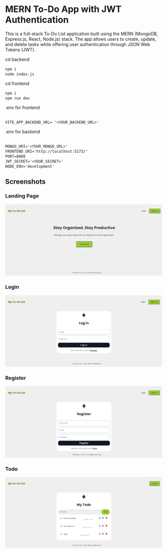 # MERN To-Do App with JWT Authentication

This is a full-stack To-Do List application built using the MERN (MongoDB, Express.js, React, Node.js) stack. The app allows users to create, update, and delete tasks while offering user authentication through JSON Web Tokens (JWT).


cd backend
```
npm i
node index.js
```


cd frontend
```
npm i
npm run dev
```

.env for frontend

```

VITE_APP_BACKEND_URL= '<YOUR_BACKEND_URL>'
```

.env for backend

```

MONGO_URI='<YOUR_MONGO_URL>'
FRONTEND_URI='http://localhost:5173/'
PORT=8080
JWT_SECRET='<YOUR_SECRET>'
NODE_ENV='development' 
```

## Screenshots

### Landing Page
<img src='./screenshots/landing.png' alt='Landing page' />

### Login
<img src='./screenshots/login.png' alt='Login page' />

### Register
<img src='./screenshots/register.png' alt='Registration page' />

### Todo
<img src='./screenshots/home.png' alt='Todo page' />